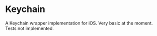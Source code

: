 # Keychain

A Keychain wrapper implementation for iOS.
Very basic at the moment.
Tests not implemented.


